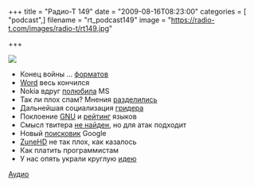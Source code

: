 +++
title = "Радио-Т 149"
date = "2009-08-16T08:23:00"
categories = [ "podcast",]
filename = "rt_podcast149"
image = "https://radio-t.com/images/radio-t/rt149.jpg"

+++

![](https://radio-t.com/images/radio-t/rt149.jpg)

- Конец войны … [форматов](http://hitech.tomsk.ru/newshitech/13143-vojjna-formatov-dvd-novogo-pokolenija-zavershena.html)
- [Word](http://mashable.com/2009/08/12/word-patent/) весь кончился
- Nokia вдруг [полюбила](http://www.readwriteweb.com/enterprise/2009/08/microsoft-nokia-to-announce-mobile-version-of-office.php) MS
- Так ли плох спам? Мнения [разделились](http://www.securitylab.ru/news/383535.php)
- Дальнейшая социализация [гридера](http://www.techcrunch.com/2009/08/12/google-reader-unleashes-a-gaggle-of-nice-social-and-feed-management-updates/)
- Поклоение [GNU](http://www.linux.org.ru/view-message.jsp?msgid=3958656) и [рейтинг](http://www.opennet.ru/opennews/art.shtml?num=23018) языков
- Смысл твитера [не найден](http://net.compulenta.ru/449537/), но для атак подходит
- Новый [поисковик](http://internet.cnews.ru/news/top/index.shtml?2009/08/12/357367) Google
- [ZuneHD](http://www.crunchgear.com/2009/08/11/hands-on-with-the-zune-hd/) не так плох, как казалось
- Как платить программистам
- У нас опять украли круглую [идею](http://www.engadget.com/2009/08/11/art-lebedevs-navigarius-gps-concept-proves-its-hip-to-be-round/)

[Аудио](https://archive.rucast.net/radio-t/media/rt_podcast149.mp3)
<audio src="https://archive.rucast.net/radio-t/media/rt_podcast149.mp3" preload="none"></audio>